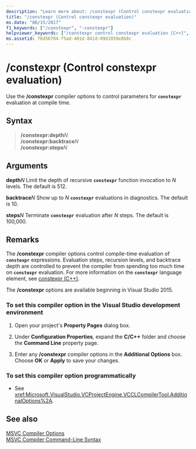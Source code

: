 ```yaml
---
description: "Learn more about: /constexpr (Control constexpr evaluation)"
title: "/constexpr (Control constexpr evaluation)"
ms.date: "08/15/2017"
f1_keywords: ["/constexpr", "-constexpr"]
helpviewer_keywords: ["/constexpr control constexpr evaluation [C++]", "-constexpr control constexpr evaluation [C++]", "constexpr control constexpr evaluation [C++]"]
ms.assetid: 76d56784-f5ad-401d-841d-09d1059e8b8c
---
```

# /constexpr (Control constexpr evaluation)

Use the **/constexpr** compiler options to control parameters for **`constexpr`** evaluation at compile time.

## Syntax

> **/constexpr:depth**<em>N</em>\
> **/constexpr:backtrace**<em>N</em>\
> **/constexpr:steps**<em>N</em>

## Arguments

**depth**<em>N</em>
Limit the depth of recursive **`constexpr`** function invocation to *N* levels. The default is 512.

**backtrace**<em>N</em>
Show up to *N* **`constexpr`** evaluations in diagnostics. The default is 10.

**steps**<em>N</em>
Terminate **`constexpr`** evaluation after *N* steps. The default is 100,000.

## Remarks

The **/constexpr** compiler options control compile-time evaluation of **`constexpr`** expressions. Evaluation steps, recursion levels, and backtrace depth are controlled to prevent the compiler from spending too much time on **`constexpr`** evaluation. For more information on the **`constexpr`** language element, see [constexpr (C++)](../../cpp/constexpr-cpp.md).

The **/constexpr** options are available beginning in Visual Studio 2015.

### To set this compiler option in the Visual Studio development environment

1. Open your project's **Property Pages** dialog box.

2. Under **Configuration Properties**, expand the **C/C++** folder and choose the **Command Line** property page.

3. Enter any **/constexpr** compiler options in the **Additional Options** box. Choose **OK** or **Apply** to save your changes.

### To set this compiler option programmatically

- See <xref:Microsoft.VisualStudio.VCProjectEngine.VCCLCompilerTool.AdditionalOptions%2A>.

## See also

[MSVC Compiler Options](compiler-options.md)<br/>
[MSVC Compiler Command-Line Syntax](compiler-command-line-syntax.md)
